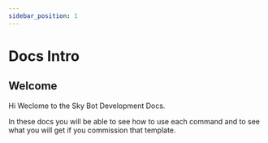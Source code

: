 ```yaml
---
sidebar_position: 1
---
```


# Docs Intro

## Welcome
Hi Weclome to the Sky Bot Development Docs.

In these docs you will be able to see how to use each command and to see what you will get if you commission that template.